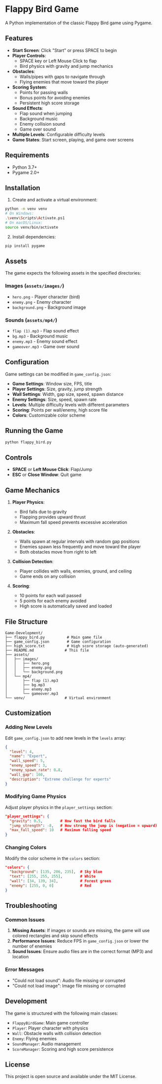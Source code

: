 # Flappy Bird Game

A Python implementation of the classic Flappy Bird game using Pygame.

## Features

- **Start Screen**: Click "Start" or press SPACE to begin
- **Player Controls**: 
  - SPACE key or Left Mouse Click to flap
  - Bird physics with gravity and jump mechanics
- **Obstacles**: 
  - Walls/pipes with gaps to navigate through
  - Flying enemies that move toward the player
- **Scoring System**: 
  - Points for passing walls
  - Bonus points for avoiding enemies
  - Persistent high score storage
- **Sound Effects**: 
  - Flap sound when jumping
  - Background music
  - Enemy collision sound
  - Game over sound
- **Multiple Levels**: Configurable difficulty levels
- **Game States**: Start screen, playing, and game over screens

## Requirements

- Python 3.7+
- Pygame 2.0+

## Installation

1. Create and activate a virtual environment:
```bash
python -m venv venv
# On Windows:
.\venv\Scripts\Activate.ps1
# On macOS/Linux:
source venv/bin/activate
```

2. Install dependencies:
```bash
pip install pygame
```

## Assets

The game expects the following assets in the specified directories:

### Images (`assets/images/`)
- `hero.png` - Player character (bird)
- `enemy.png` - Enemy character
- `background.png` - Background image

### Sounds (`assets/mp4/`)
- `flap (1).mp3` - Flap sound effect
- `bg.mp3` - Background music
- `enemy.mp3` - Enemy sound effect
- `gameover.mp3` - Game over sound

## Configuration

Game settings can be modified in `game_config.json`:

- **Game Settings**: Window size, FPS, title
- **Player Settings**: Size, gravity, jump strength
- **Wall Settings**: Width, gap size, speed, spawn distance
- **Enemy Settings**: Size, speed, spawn rate
- **Levels**: Multiple difficulty levels with different parameters
- **Scoring**: Points per wall/enemy, high score file
- **Colors**: Customizable color scheme

## Running the Game

```bash
python flappy_bird.py
```

## Controls

- **SPACE** or **Left Mouse Click**: Flap/Jump
- **ESC** or **Close Window**: Quit game

## Game Mechanics

1. **Player Physics**: 
   - Bird falls due to gravity
   - Flapping provides upward thrust
   - Maximum fall speed prevents excessive acceleration

2. **Obstacles**:
   - Walls spawn at regular intervals with random gap positions
   - Enemies spawn less frequently and move toward the player
   - Both obstacles move from right to left

3. **Collision Detection**:
   - Player collides with walls, enemies, ground, and ceiling
   - Game ends on any collision

4. **Scoring**:
   - 10 points for each wall passed
   - 5 points for each enemy avoided
   - High score is automatically saved and loaded

## File Structure

```
Game-Development/
├── flappy_bird.py          # Main game file
├── game_config.json        # Game configuration
├── high_score.txt          # High score storage (auto-generated)
├── README.md              # This file
├── assets/
│   ├── images/
│   │   ├── hero.png
│   │   ├── enemy.png
│   │   └── background.png
│   └── mp4/
│       ├── flap (1).mp3
│       ├── bg.mp3
│       ├── enemy.mp3
│       └── gameover.mp3
└── venv/                  # Virtual environment
```

## Customization

### Adding New Levels

Edit `game_config.json` to add new levels in the `levels` array:

```json
{
  "level": 4,
  "name": "Expert",
  "wall_speed": 5,
  "enemy_speed": 3,
  "enemy_spawn_rate": 0.8,
  "wall_gap": 160,
  "description": "Extreme challenge for experts"
}
```

### Modifying Game Physics

Adjust player physics in the `player_settings` section:

```json
"player_settings": {
  "gravity": 0.5,        # How fast the bird falls
  "jump_strength": -8,   # How strong the jump is (negative = upward)
  "max_fall_speed": 10   # Maximum falling speed
}
```

### Changing Colors

Modify the color scheme in the `colors` section:

```json
"colors": {
  "background": [135, 206, 235],  # Sky blue
  "text": [255, 255, 255],        # White
  "wall": [34, 139, 34],          # Forest green
  "enemy": [255, 0, 0]            # Red
}
```

## Troubleshooting

### Common Issues

1. **Missing Assets**: If images or sounds are missing, the game will use colored rectangles and skip sound effects
2. **Performance Issues**: Reduce FPS in `game_config.json` or lower the number of enemies
3. **Sound Issues**: Ensure audio files are in the correct format (MP3) and location

### Error Messages

- "Could not load sound": Audio file missing or corrupted
- "Could not load image": Image file missing or corrupted

## Development

The game is structured with the following main classes:

- `FlappyBirdGame`: Main game controller
- `Player`: Player character with physics
- `Wall`: Obstacle walls with collision detection
- `Enemy`: Flying enemies
- `SoundManager`: Audio management
- `ScoreManager`: Scoring and high score persistence

## License

This project is open source and available under the MIT License.







